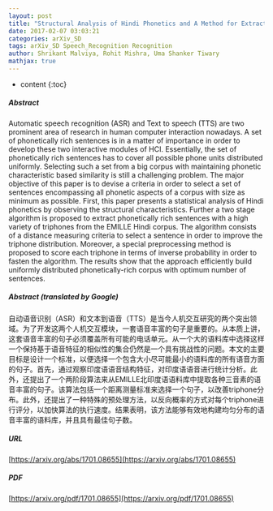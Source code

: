 ```yaml
---
layout: post
title: "Structural Analysis of Hindi Phonetics and A Method for Extraction of Phonetically Rich Sentences from a Very Large Hindi Text Corpus"
date: 2017-02-07 03:03:21
categories: arXiv_SD
tags: arXiv_SD Speech_Recognition Recognition
author: Shrikant Malviya, Rohit Mishra, Uma Shanker Tiwary
mathjax: true
---
```


* content
{:toc}

##### Abstract
Automatic speech recognition (ASR) and Text to speech (TTS) are two prominent area of research in human computer interaction nowadays. A set of phonetically rich sentences is in a matter of importance in order to develop these two interactive modules of HCI. Essentially, the set of phonetically rich sentences has to cover all possible phone units distributed uniformly. Selecting such a set from a big corpus with maintaining phonetic characteristic based similarity is still a challenging problem. The major objective of this paper is to devise a criteria in order to select a set of sentences encompassing all phonetic aspects of a corpus with size as minimum as possible. First, this paper presents a statistical analysis of Hindi phonetics by observing the structural characteristics. Further a two stage algorithm is proposed to extract phonetically rich sentences with a high variety of triphones from the EMILLE Hindi corpus. The algorithm consists of a distance measuring criteria to select a sentence in order to improve the triphone distribution. Moreover, a special preprocessing method is proposed to score each triphone in terms of inverse probability in order to fasten the algorithm. The results show that the approach efficiently build uniformly distributed phonetically-rich corpus with optimum number of sentences.

##### Abstract (translated by Google)
自动语音识别（ASR）和文本到语音（TTS）是当今人机交互研究的两个突出领域。为了开发这两个人机交互模块，一套语音丰富的句子是重要的。从本质上讲，这套语音丰富的句子必须覆盖所有可能的电话单元。从一个大的语料库中选择这样一个保持基于语音特征的相似性的集合仍然是一个具有挑战性的问题。本文的主要目标是设计一个标准，以便选择一个包含大小尽可能最小的语料库的所有语音方面的句子。首先，通过观察印度语语音结构特征，对印度语语音进行统计分析。此外，还提出了一个两阶段算法来从EMILLE北印度语语料库中提取各种三音素的语音丰富的句子。该算法包括一个距离测量标准来选择一个句子，以改善triphone分布。此外，还提出了一种特殊的预处理方法，以反向概率的方式对每个triphone进行评分，以加快算法的执行速度。结果表明，该方法能够有效地构建均匀分布的语音丰富的语料库，并且具有最佳句子数。

##### URL
[https://arxiv.org/abs/1701.08655](https://arxiv.org/abs/1701.08655)

##### PDF
[https://arxiv.org/pdf/1701.08655](https://arxiv.org/pdf/1701.08655)

